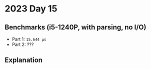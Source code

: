 # 2023 Day 15

## Benchmarks (i5-1240P, with parsing, no I/O)

- Part 1: `15.644 µs`
- Part 2: ???

## Explanation
